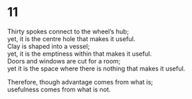 # 11

Thirty spokes connect to the wheel’s hub;<br/>
yet, it is the centre hole that makes it useful.<br/>
Clay is shaped into a vessel;<br/>
yet, it is the emptiness within that makes it useful.<br/>
Doors and windows are cut for a room;<br/>
yet it is the space where there is nothing that makes it useful.<br/>

Therefore, though advantage comes from what is;<br/>
usefulness comes from what is not.<br/>